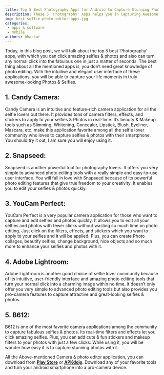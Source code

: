 ```yaml
---
title: Top 5 Best Photography Apps for Android to Capture Stunning Photos and Selfies
description: These 5 'Photography' Apps helps you in Capturing Awesome Selfies & Photos with your Phone's Ordinary Camera
img: best-selfie-photo-editor-apps.jpg
categories: 
 - apps & software
 - mobile
authors: bhaskar
---
```

Today, in this blog post, we will talk about the top 5 best ‘Photography’ apps, with which you can click amazing selfies & photos and also can turn any normal click into the fabulous one in just a matter of seconds. The best thing about all the mentioned apps is, you don’t need great knowledge of photo editing. With the intuitive and elegant user interface of these applications, you will be able to capture your life moments in truly awesome-looking Photos & Selfies.

## 1. Candy Camera:
Candy Camera is an intuitive and feature-rich camera application for all the selfie lovers out there. It provides tons of camera filters, effects, and stickers to apply to your selfies & Photos in real-time. It’s beauty & Makeup tools such as Slimming, Whitening, Concealer, Lipstick, Blush, Eyeliner, Mascara, etc. make this application favorite among all the selfie lover community who loves to capture selfies & photos with their smartphone. You should try it out, I am sure you will enjoy using it.

## 2. Snapseed:
Snapseed is another powerful tool for photography lovers. It offers you very simple to advanced photo editing tools with a really simple and easy-to-use user interface. You will fall in love with Snapseed because of its powerful photo editing features that give true freedom to your creativity. It enables you to edit your selfies & photos quickly.

## 3. YouCam Perfect:
YouCam Perfect is a very popular camera application for those who want to capture and edit selfies and photos quickly. It allows you to edit all your selfies and photos with fewer clicks without wasting so much time on photo editing. Just click on the filters, effects, and stickers which you want to apply to your selfies and it will be applied. Plus, you can create Photo collages, beautify selfies, change background, hide objects and so much more to enhance your selfies and photos with it.

## 4. Adobe Lightroom:
Adobe Lightroom is another good choice of selfie lover community because of its intuitive, user-friendly interface and amazing photo editing tools that turn your normal click into a charming image within no time. It doesn’t only offer you very simple to advanced photo editing tools but also provides you pro-camera features to capture attractive and great-looking selfies & photos.

## 5. B612:
B612 is one of the most favorite camera applications among the community to capture fabulous selfies & photos. Its real-time filters and effects let you click amazing selfies. Plus, you can add cute & fun stickers and makeup filters to your photos with just a few clicks. While using it, you will be wonder how easy it is to capture stunning photos with it.

All the Above-mentioned Camera & photo editor application, you can download from **[Play Store](https://play.google.com/store/apps)** or **[APKdojo](https://www.apkdojo.com)**. Download any of your favorite tools and turn your android smartphone into a pro-camera device.

